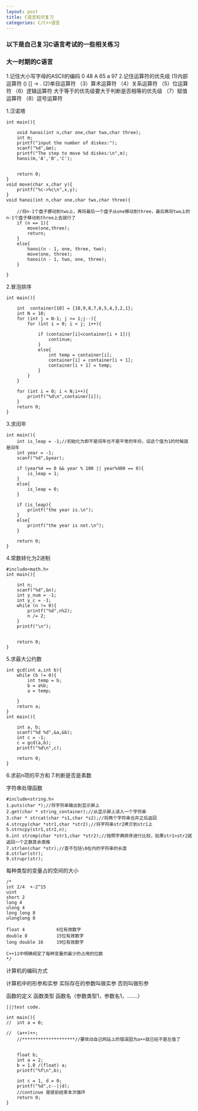 ```yaml
---
layout: post
title: C语言知识复习
categories: C/C++语言
---
```


### 以下是自己复习C语言考试的一些相关练习

### 大一时期的C语言


1.记住大小写字母的ASCII的编码
	0 48
	A 65
	a 97
2.记住运算符的优先级
	(1)内部运算符 () [] -> .
	(2)单目运算符 
	（3）算术运算符
	（4）关系运算符
	（5）位运算符
	（6）逻辑运算符  大于等于的优先级要大于判断是否相等的优先级
	（7）赋值运算符
	（8）逗号运算符


1.汉诺塔
```
int main(){
	
	void hanoi(int n,char one,char two,char three);
	int m;
	printf("input the number of diskes:");
	scanf("%d",&m);
	printf("The step to move %d diskes:\n",m);
	hanoi(m,'A','B','C');


	return 0;
}
void move(char x,char y){
	printf("%c->%c\n",x,y);
}
void hanoi(int n,char one,char two,char three){
	
	//将n-1个盘子挪动到two上，再将最后一个盘子从one移动到three，最后再将two上的n-1个盘子移动到three上去就行了 
	if (n == 1){
		move(one,three);
		return;
	}
	else{
		hanoi(n - 1, one, three, two);
		move(one, three);
		hanoi(n - 1, two, one, three);
	}
	
}
```

2.冒泡排序
```
int main(){
	
	int  container[10] = {10,9,8,7,6,5,4,3,2,1};
	int N = 10;
	for (int j = N-1; j >= 1;j--){
		for (int i = 0; i < j; i++){

			if (container[i]<container[i + 1]){
				continue;
			}
			else{
				int temp = container[i];
				container[i] = container[i + 1];
				container[i + 1] = temp;
			}
		}
	}
	
	for (int i = 0; i < N;i++){
		printf("%d\n",container[i]);
	}
	return 0;
}
```
3.求闰年
```
int main(){
	int is_leap = -1;//初始化为即不是闰年也不是平常的年份，设这个值为1的时候就是闰年
	int year = -1;
	scanf("%d",&year);
	
	if (year%4 == 0 && year % 100 || year%400 == 0){
		is_leap = 1;
	}
	else{
		is_leap = 0;
	}

	if (is_leap){
		printf("the year is.\n");
	}
	else{
		printf("the year is not.\n");
	}

	return 0;
}
```
4.常数转化为2进制
```
#include<math.h>
int main(){
	
	int n;
	scanf("%d",&n);
	int y_num = -1;
	int y_c = -1;
	while (n != 0){
		printf("%d",n%2);
		n /= 2;
	}
	printf("\n");


	return 0;
}
```
5.求最大公约数
```
int gcd(int a,int b){
	while (b != 0){
		int temp = b;
		b = a%b;
		a = temp;

	}
	return a;
}
int main(){
	
	int a, b;
	scanf("%d %d",&a,&b);
	int c = -1;
	c = gcd(a,b);
	printf("%d\n",c);

	return 0;
}
```
6.求前n项的平方和
7.判断是否是素数

字符串处理函数
```
#include<string.h>
1.puts(char *);//将字符串输出到显示屏上
2.get(char * string_container);//从显示屏上读入一个字符串
3.char * strcat(char *s1,char *s2);//将两个字符串合并之后返回
4.strcpy(char *str1,char *str2);//将字符串str2拷贝到str1上
5.strncpy(str1,str2,n);
6.int strcmp(char *str1,char *str2);//按照字典排序进行比较，如果str1>str2就返回一个正数其余类推
7.strlen(char *str);//查不包括\0在内的字符串的长度
8.strlwr(str);
9.strupr(str);
```

每种类型的变量占的空间的大小
```
/*
int 2/4  +-2^15
uint
short 2
long 4
ulong 4
long long 8
ulonglong 8

float 4            6位有效数字
double 8		   15位有效数字
long double 16	   19位有效数字

C++11中明确规定了每种变量的最少的占用的位数
*/
```

计算机的编码方式



计算机中的形参和实参
实际存在的参数叫做实参
否则叫做形参

函数的定义
函数类型  函数名（参数类型1，参数名1，.......）


```
|||test code.

int main(){
//	int a = 0;

//	(a++)++;
	//********************//要改动自己网站上的错误因为a++就已经不是左值了


	float b;
	int a = 2;
	b = 1.0 /(float) a;
	printf("%f\n",b);

	int c = 1, d = 0;
	printf("%d",c--||d);
	//continue 是提前结束本次循环
	return 0;
}
```